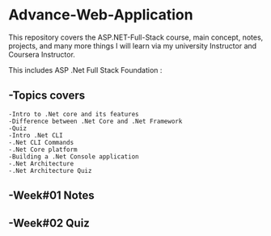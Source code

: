 # Advance-Web-Application
This repository covers the ASP.NET-Full-Stack course, main concept, notes, projects, and many more things I will learn via my university Instructor and Coursera Instructor.

This includes ASP .Net Full Stack Foundation :
 ## -Topics covers 
    -Intro to .Net core and its features
    -Difference between .Net Core and .Net Framework
    -Quiz
    -Intro .Net CLI
    -.Net CLI Commands 
    -.Net Core platform
    -Building a .Net Console application
    -.Net Architecture 
    -.Net Architecture Quiz
## -Week#01 Notes
## -Week#02 Quiz
